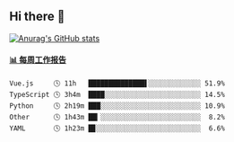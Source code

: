 ## Hi there 👋

[![Anurag's GitHub stats](https://github-readme-stats-orilights.vercel.app/api?username=orilights)](https://github.com/anuraghazra/github-readme-stats)

<!--
**OriLight152/OriLight152** is a ✨ _special_ ✨ repository because its `README.md` (this file) appears on your GitHub profile.

Here are some ideas to get you started:

- 🔭 I’m currently working on ...
- 🌱 I’m currently learning ...
- 👯 I’m looking to collaborate on ...
- 🤔 I’m looking for help with ...
- 💬 Ask me about ...
- 📫 How to reach me: ...
- 😄 Pronouns: ...
- ⚡ Fun fact: ...
-->

<!-- waka-box start -->
#### <a href="https://gist.github.com/92c8d5b388768c10efcba86e82b7c4fb" target="_blank">📊 每周工作报告</a>
```text
Vue.js     🕓 11h   ██████████████▌░░░░░░░░░░░░░ 51.9%
TypeScript 🕓 3h4m  ████░░░░░░░░░░░░░░░░░░░░░░░░ 14.5%
Python     🕓 2h19m ███░░░░░░░░░░░░░░░░░░░░░░░░░ 10.9%
Other      🕓 1h43m ██▎░░░░░░░░░░░░░░░░░░░░░░░░░  8.2%
YAML       🕓 1h23m █▊░░░░░░░░░░░░░░░░░░░░░░░░░░  6.6%
```
<!-- Powered by https://github.com/journey-ad/waka-box-go . -->
<!-- waka-box end -->

